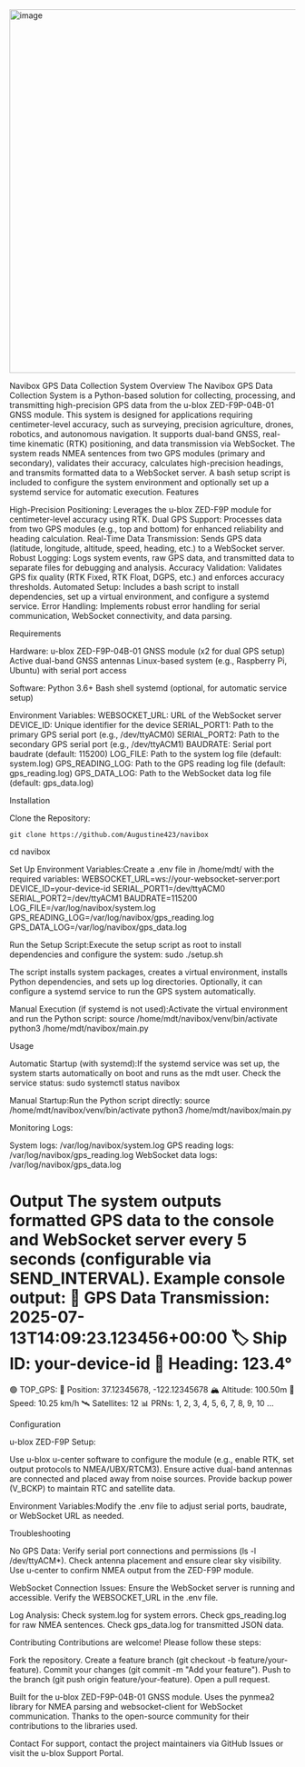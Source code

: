<img width="640" height="640" alt="image" src="https://github.com/user-attachments/assets/b82e0f4d-65ec-4d40-a0c3-27d04e0312f8" />

Navibox GPS Data Collection System
Overview
The Navibox GPS Data Collection System is a Python-based solution for collecting, processing, and transmitting high-precision GPS data from the u-blox ZED-F9P-04B-01 GNSS module. This system is designed for applications requiring centimeter-level accuracy, such as surveying, precision agriculture, drones, robotics, and autonomous navigation. It supports dual-band GNSS, real-time kinematic (RTK) positioning, and data transmission via WebSocket.
The system reads NMEA sentences from two GPS modules (primary and secondary), validates their accuracy, calculates high-precision headings, and transmits formatted data to a WebSocket server. A bash setup script is included to configure the system environment and optionally set up a systemd service for automatic execution.
Features

High-Precision Positioning: Leverages the u-blox ZED-F9P module for centimeter-level accuracy using RTK.
Dual GPS Support: Processes data from two GPS modules (e.g., top and bottom) for enhanced reliability and heading calculation.
Real-Time Data Transmission: Sends GPS data (latitude, longitude, altitude, speed, heading, etc.) to a WebSocket server.
Robust Logging: Logs system events, raw GPS data, and transmitted data to separate files for debugging and analysis.
Accuracy Validation: Validates GPS fix quality (RTK Fixed, RTK Float, DGPS, etc.) and enforces accuracy thresholds.
Automated Setup: Includes a bash script to install dependencies, set up a virtual environment, and configure a systemd service.
Error Handling: Implements robust error handling for serial communication, WebSocket connectivity, and data parsing.

Requirements

Hardware:
u-blox ZED-F9P-04B-01 GNSS module (x2 for dual GPS setup)
Active dual-band GNSS antennas
Linux-based system (e.g., Raspberry Pi, Ubuntu) with serial port access


Software:
Python 3.6+
Bash shell
systemd (optional, for automatic service setup)


Environment Variables:
WEBSOCKET_URL: URL of the WebSocket server
DEVICE_ID: Unique identifier for the device
SERIAL_PORT1: Path to the primary GPS serial port (e.g., /dev/ttyACM0)
SERIAL_PORT2: Path to the secondary GPS serial port (e.g., /dev/ttyACM1)
BAUDRATE: Serial port baudrate (default: 115200)
LOG_FILE: Path to the system log file (default: system.log)
GPS_READING_LOG: Path to the GPS reading log file (default: gps_reading.log)
GPS_DATA_LOG: Path to the WebSocket data log file (default: gps_data.log)



Installation

Clone the Repository:
```
git clone https://github.com/Augustine423/navibox
```
cd navibox


Set Up Environment Variables:Create a .env file in /home/mdt/ with the required variables:
WEBSOCKET_URL=ws://your-websocket-server:port
DEVICE_ID=your-device-id
SERIAL_PORT1=/dev/ttyACM0
SERIAL_PORT2=/dev/ttyACM1
BAUDRATE=115200
LOG_FILE=/var/log/navibox/system.log
GPS_READING_LOG=/var/log/navibox/gps_reading.log
GPS_DATA_LOG=/var/log/navibox/gps_data.log


Run the Setup Script:Execute the setup script as root to install dependencies and configure the system:
sudo ./setup.sh


The script installs system packages, creates a virtual environment, installs Python dependencies, and sets up log directories.
Optionally, it can configure a systemd service to run the GPS system automatically.


Manual Execution (if systemd is not used):Activate the virtual environment and run the Python script:
source /home/mdt/navibox/venv/bin/activate
python3 /home/mdt/navibox/main.py



Usage

Automatic Startup (with systemd):If the systemd service was set up, the system starts automatically on boot and runs as the mdt user. Check the service status:
sudo systemctl status navibox


Manual Startup:Run the Python script directly:
source /home/mdt/navibox/venv/bin/activate
python3 /home/mdt/navibox/main.py


Monitoring Logs:

System logs: /var/log/navibox/system.log
GPS reading logs: /var/log/navibox/gps_reading.log
WebSocket data logs: /var/log/navibox/gps_data.log



Output
The system outputs formatted GPS data to the console and WebSocket server every 5 seconds (configurable via SEND_INTERVAL). Example console output:
📡 GPS Data Transmission: 2025-07-13T14:09:23.123456+00:00
🏷️  Ship ID: your-device-id
🧭 Heading: 123.4°
============================================================
🟢 TOP_GPS:
  📍 Position: 37.12345678, -122.12345678
  🏔️  Altitude: 100.50m
  🚀 Speed: 10.25 km/h
  🛰️  Satellites: 12
  📊 PRNs: 1, 2, 3, 4, 5, 6, 7, 8, 9, 10
...

Configuration

u-blox ZED-F9P Setup:

Use u-blox u-center software to configure the module (e.g., enable RTK, set output protocols to NMEA/UBX/RTCM3).
Ensure active dual-band antennas are connected and placed away from noise sources.
Provide backup power (V_BCKP) to maintain RTC and satellite data.


Environment Variables:Modify the .env file to adjust serial ports, baudrate, or WebSocket URL as needed.


Troubleshooting

No GPS Data:
Verify serial port connections and permissions (ls -l /dev/ttyACM*).
Check antenna placement and ensure clear sky visibility.
Use u-center to confirm NMEA output from the ZED-F9P module.


WebSocket Connection Issues:
Ensure the WebSocket server is running and accessible.
Verify the WEBSOCKET_URL in the .env file.


Log Analysis:
Check system.log for system errors.
Check gps_reading.log for raw NMEA sentences.
Check gps_data.log for transmitted JSON data.



Contributing
Contributions are welcome! Please follow these steps:

Fork the repository.
Create a feature branch (git checkout -b feature/your-feature).
Commit your changes (git commit -m "Add your feature").
Push to the branch (git push origin feature/your-feature).
Open a pull request.



Built for the u-blox ZED-F9P-04B-01 GNSS module.
Uses the pynmea2 library for NMEA parsing and websocket-client for WebSocket communication.
Thanks to the open-source community for their contributions to the libraries used.

Contact
For support, contact the project maintainers via GitHub Issues or visit the u-blox Support Portal.
